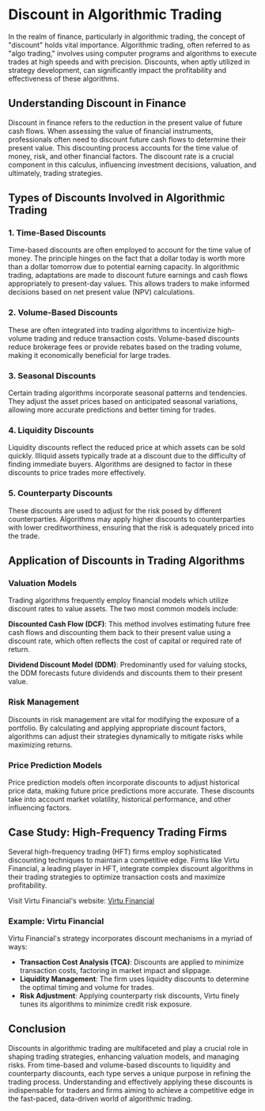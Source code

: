# Discount in Algorithmic Trading

In the realm of finance, particularly in algorithmic trading, the concept of "discount" holds vital importance. Algorithmic trading, often referred to as "algo trading," involves using computer programs and algorithms to execute trades at high speeds and with precision. Discounts, when aptly utilized in strategy development, can significantly impact the profitability and effectiveness of these algorithms.

## Understanding Discount in Finance

Discount in finance refers to the reduction in the present value of future cash flows. When assessing the value of financial instruments, professionals often need to discount future cash flows to determine their present value. This discounting process accounts for the time value of money, risk, and other financial factors. The discount rate is a crucial component in this calculus, influencing investment decisions, valuation, and ultimately, trading strategies.

## Types of Discounts Involved in Algorithmic Trading

### 1. **Time-Based Discounts**
Time-based discounts are often employed to account for the time value of money. The principle hinges on the fact that a dollar today is worth more than a dollar tomorrow due to potential earning capacity. In algorithmic trading, adaptations are made to discount future earnings and cash flows appropriately to present-day values. This allows traders to make informed decisions based on net present value (NPV) calculations.

### 2. **Volume-Based Discounts**
These are often integrated into trading algorithms to incentivize high-volume trading and reduce transaction costs. Volume-based discounts reduce brokerage fees or provide rebates based on the trading volume, making it economically beneficial for large trades.

### 3. **Seasonal Discounts**
Certain trading algorithms incorporate seasonal patterns and tendencies. They adjust the asset prices based on anticipated seasonal variations, allowing more accurate predictions and better timing for trades.

### 4. **Liquidity Discounts**
Liquidity discounts reflect the reduced price at which assets can be sold quickly. Illiquid assets typically trade at a discount due to the difficulty of finding immediate buyers. Algorithms are designed to factor in these discounts to price trades more effectively.

### 5. **Counterparty Discounts**
These discounts are used to adjust for the risk posed by different counterparties. Algorithms may apply higher discounts to counterparties with lower creditworthiness, ensuring that the risk is adequately priced into the trade.

## Application of Discounts in Trading Algorithms

### **Valuation Models**

Trading algorithms frequently employ financial models which utilize discount rates to value assets. The two most common models include:

**Discounted Cash Flow (DCF)**: This method involves estimating future free cash flows and discounting them back to their present value using a discount rate, which often reflects the cost of capital or required rate of return. 

**Dividend Discount Model (DDM)**: Predominantly used for valuing stocks, the DDM forecasts future dividends and discounts them to their present value.

### **Risk Management**

Discounts in risk management are vital for modifying the exposure of a portfolio. By calculating and applying appropriate discount factors, algorithms can adjust their strategies dynamically to mitigate risks while maximizing returns. 

### **Price Prediction Models**

Price prediction models often incorporate discounts to adjust historical price data, making future price predictions more accurate. These discounts take into account market volatility, historical performance, and other influencing factors.

## Case Study: High-Frequency Trading Firms

Several high-frequency trading (HFT) firms employ sophisticated discounting techniques to maintain a competitive edge. Firms like Virtu Financial, a leading player in HFT, integrate complex discount algorithms in their trading strategies to optimize transaction costs and maximize profitability. 

Visit Virtu Financial's website: [Virtu Financial](https://www.virtu.com/)

### **Example: Virtu Financial**

Virtu Financial's strategy incorporates discount mechanisms in a myriad of ways:
- **Transaction Cost Analysis (TCA)**: Discounts are applied to minimize transaction costs, factoring in market impact and slippage.
- **Liquidity Management**: The firm uses liquidity discounts to determine the optimal timing and volume for trades.
- **Risk Adjustment**: Applying counterparty risk discounts, Virtu finely tunes its algorithms to minimize credit risk exposure.

## Conclusion

Discounts in algorithmic trading are multifaceted and play a crucial role in shaping trading strategies, enhancing valuation models, and managing risks. From time-based and volume-based discounts to liquidity and counterparty discounts, each type serves a unique purpose in refining the trading process. Understanding and effectively applying these discounts is indispensable for traders and firms aiming to achieve a competitive edge in the fast-paced, data-driven world of algorithmic trading.